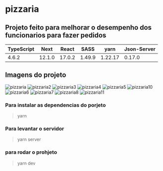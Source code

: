 # pizzaria

## Projeto feito para melhorar o desempenho dos funcionarios para fazer pedidos

<table>
  <thead>
     <tr>
       <th>TypeScript</th>
       <th>Next</th>
       <th>React</th>
       <th>SASS</th>
       <th>yarn</th>
       <th>Json-Server</th>
     </tr>
  </thead>
  <tbody>
      <tr>
        <td>4.6.2</td>
        <td>12.1.0</td>
        <td>17.0.2</td>
        <td>1.49.9</td>
        <td>1.22.17</td>
        <td>0.17.0</td>
      </tr>
  </tbody>
</table>


## Imagens do projeto

![pizzaria](https://user-images.githubusercontent.com/86238635/158060885-2e04c2a8-d597-4366-ba8e-7a43dcc28024.png)
![pizzaria2](https://user-images.githubusercontent.com/86238635/158060888-8261d16f-eb20-42f5-835e-bb4d2be87327.png)
![pizzaria3](https://user-images.githubusercontent.com/86238635/158060893-bc078851-3362-4387-8af0-551705388168.png)
![pizzaria4](https://user-images.githubusercontent.com/86238635/158060896-0313e2e0-2484-403c-b769-302bc8040c4f.png)
![pizzaria5](https://user-images.githubusercontent.com/86238635/158060899-32120c10-6104-44b2-97ab-836ddea267c3.png)
![pizzaria10](https://user-images.githubusercontent.com/86238635/158060901-023590a1-f694-4aaa-999b-ead15845e250.png)
![pizzaria6](https://user-images.githubusercontent.com/86238635/158060907-35529c0a-fc0c-4b85-8492-85619b3d2359.png)
![pizzaria7](https://user-images.githubusercontent.com/86238635/158060913-e51b73a5-0b5f-4f84-b1c0-80debd7ab51b.png)
![pizzaria8](https://user-images.githubusercontent.com/86238635/158060921-9e6197d1-2de4-47bc-b5fe-865ab5d7bb79.png)
![pizzaria11](https://user-images.githubusercontent.com/86238635/158060926-8a4c475f-a909-43e9-84fc-4726e1a38cae.png)

### Para instalar as dependencias do porjeto 

> yarn


### Para levantar o servidor

> yarn server


### para rodar o prohjeto 

> yarn dev
